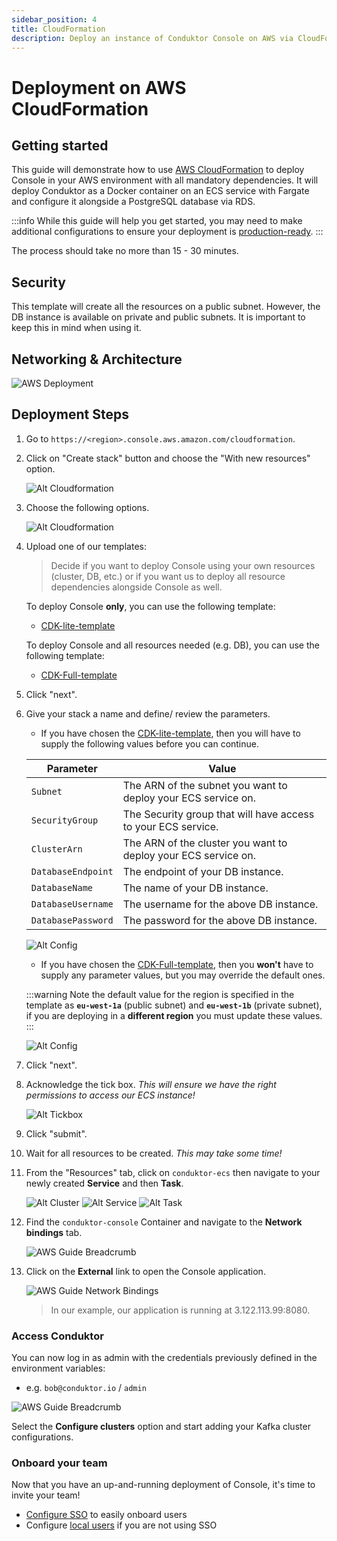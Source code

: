 ```yaml
---
sidebar_position: 4
title: CloudFormation
description: Deploy an instance of Conduktor Console on AWS via CloudFormation.
---
```


# Deployment on AWS CloudFormation

## Getting started

This guide will demonstrate how to use [AWS CloudFormation](https://aws.amazon.com/cloudformation/) to deploy Console in your AWS environment with all mandatory dependencies. It will deploy Conduktor as a Docker container on an ECS service with Fargate and configure it alongside a PostgreSQL database via RDS.

:::info
While this guide will help you get started, you may need to make additional configurations to ensure your deployment is [production-ready](/platform/get-started/installation/hardware/#production-requirements).
:::

The process should take no more than 15 - 30 minutes.

## Security

This template will create all the resources on a public subnet. However, the DB instance is available on private and public subnets. It is important to keep this in mind when using it.

## Networking & Architecture

![AWS Deployment](assets/conduktor.ecs.drawio.svg)

## Deployment Steps

1. Go to `https://<region>.console.aws.amazon.com/cloudformation`.

1. Click on "Create stack" button and choose the "With new resources" option.

    ![Alt Cloudformation](assets/cloudformation-guide-1.png)

1. Choose the following options.

    ![Alt Cloudformation](assets/cloudformation-guide-2.png)

1. Upload one of our templates:

    > Decide if you want to deploy Console using your own resources (cluster, DB, etc.) or if you want us to deploy all resource dependencies alongside Console as well.

    To deploy Console **only**, you can use the following template:

    - [CDK-lite-template](https://github.com/conduktor/quickstart-conduktor-cloudformation/blob/main/templates/CDK-lite-template.yaml)

    To deploy Console and all resources needed (e.g. DB), you can use the following template:

    - [CDK-Full-template](https://github.com/conduktor/quickstart-conduktor-cloudformation/blob/main/templates/CDK-full-template.yaml)

1. Click "next".

1. Give your stack a name and define/ review the parameters.

    - If you have chosen the [CDK-lite-template](https://github.com/conduktor/quickstart-conduktor-cloudformation/blob/main/templates/CDK-lite-template.yaml), then you will have to supply the following values before you can continue.

    | Parameter | Value |
    | -------- | ------- |
    | `Subnet` | The ARN of the subnet you want to deploy your ECS service on. |
    | `SecurityGroup` |  The Security group that will have access to your ECS service. |
    | `ClusterArn` | The ARN of the cluster you want to deploy your ECS service on. |
    | `DatabaseEndpoint` | The endpoint of your DB instance. |
    | `DatabaseName` | The name of your DB instance. |
    | `DatabaseUsername` | The username for the above DB instance. |
    | `DatabasePassword` | The password for the above DB instance. |

    ![Alt Config](assets/cloudformation-guide-3.png)

    - If you have chosen the [CDK-Full-template](https://github.com/conduktor/quickstart-conduktor-cloudformation/blob/main/templates/CDK-full-template.yaml), then you **won't** have to supply any parameter values, but you may override the default ones.

    :::warning
    Note the default value for the region is specified in the template as **`eu-west-1a`** (public subnet) and **`eu-west-1b`** (private subnet), if you are deploying in a **different region** you must update these values.
    :::

    ![Alt Config](assets/cloudformation-guide-4.png)

1. Click "next".

1. Acknowledge the tick box. *This will ensure we have the right permissions to access our ECS instance!*

    ![Alt Tickbox](assets/cloudformation-guide-5.png)

1. Click "submit".

1. Wait for all resources to be created. *This may take some time!*

1. From the "Resources" tab, click on `conduktor-ecs` then navigate to your newly created **Service** and then **Task**.  

    ![Alt Cluster](assets/cloudformation-guide-6.png)
    ![Alt Service](assets/cloudformation-guide-7.png)
    ![Alt Task](assets/cloudformation-guide-8.png)

1. Find the `conduktor-console` Container and navigate to the **Network bindings** tab.

    ![AWS Guide Breadcrumb](assets/aws-guide-8.png)

1. Click on the **External** link to open the Console application.

    ![AWS Guide Network Bindings](assets/aws-guide-9.png)

    > In our example, our application is running at 3.122.113.99:8080.

### Access Conduktor

You can now log in as admin with the credentials previously defined in the environment variables:

- e.g. `bob@conduktor.io` / `admin`

![AWS Guide Breadcrumb](assets/aws-guide-10.png)

Select the **Configure clusters** option and start adding your Kafka cluster configurations.

### Onboard your team

Now that you have an up-and-running deployment of Console, it's time to invite your team!

 - [Configure SSO](/platform/category/configure-sso/) to easily onboard users
 - Configure [local users](/platform/get-started/configuration/user-authentication/local-admin-and-users/) if you are not using SSO

